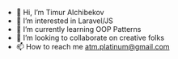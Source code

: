 - 👋 Hi, I’m Timur Alchibekov
- 👀 I’m interested in Laravel/JS
- 🌱 I’m currently learning OOP Patterns
- 💞️ I’m looking to collaborate on creative folks
- 📫 How to reach me atm.platinum@gmail.com

<!---
alchibekov/alchibekov is a ✨ special ✨ repository because its `README.md` (this file) appears on your GitHub profile.
You can click the Preview link to take a look at your changes.
--->
